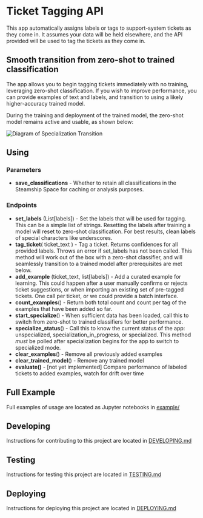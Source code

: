 # Ticket Tagging API

This app automatically assigns labels or tags to support-system tickets as they come in.  It assumes
your data will be held elsewhere, and the API provided will be used to tag the tickets as they come in.


## Smooth transition from zero-shot to trained classification

The app allows you to begin tagging tickets immediately with no training, leveraging zero-shot classification.  If you wish
to improve performance, you can provide examples of text and labels, and transition to using a likely higher-accuracy 
trained model. 

During the training and deployment of the trained model, the zero-shot model remains active and usable, as shown below: 

![Diagram of Specialization Transition](specialization_status.png)

## Using

### Parameters

- **save_classifications** - Whether to retain all classifications in the Steamship Space for caching or analysis purposes.

### Endpoints

- **set_labels** (List[labels]) - Set the labels that will be used for tagging. This can be a simple list of strings. Resetting the labels after training a model will reset to zero-shot classification.  For best results, clean labels of special characters like underscores.
- **tag_ticket**( ticket_text ) - Tag a ticket.  Returns confidences for all provided labels.  Throws an error if set_labels has not been called.  This method will work out of the box with a zero-shot classifier, and will seamlessly transition to a trained model after prerequisites are met below.
- **add_example** (ticket_text, list[labels]) - Add a curated example for learning.  This could happen after a user manually confirms or rejects ticket suggestions, or when importing an existing set of pre-tagged tickets.  One call per ticket, or we could provide a batch interface.
- **count_examples**() - Return both total count and count per tag of the examples that have been added so far.
- **start_specialize**() - When sufficient data has been loaded, call this to switch from zero-shot to trained classifiers for better performance.
- **specialize_status**() - Call this to know the current status of the app: unspecialized, specialization_in_progress, or specialized.  This method *must* be polled after specialization begins for the app to switch to specialized mode.
- **clear_examples**() - Remove all previously added examples
- **clear_trained_model**() - Remove any trained model
- **evaluate()** - [not yet implemented] Compare performance of labeled tickets to added examples, watch for drift over time

## Full Example

Full examples of usage are located as Jupyter notebooks in [example/](example/)

## Developing

Instructions for contributing to this project are located in [DEVELOPING.md](DEVELOPING.md)

## Testing

Instructions for testing this project are located in [TESTING.md](TESTING.md)

## Deploying

Instructions for deploying this project are located in [DEPLOYING.md](DEPLOYING.md)
